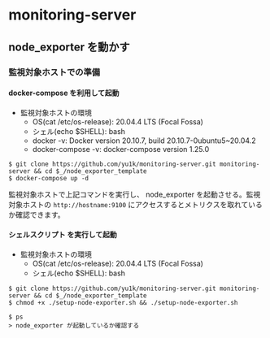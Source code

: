 # monitoring-server

## node_exporter を動かす

### 監視対象ホストでの準備

#### docker-compose を利用して起動

- 監視対象ホストの環境
  - OS(cat /etc/os-release): 20.04.4 LTS (Focal Fossa)
  - シェル(echo $SHELL): bash
  - docker -v: Docker version 20.10.7, build 20.10.7-0ubuntu5~20.04.2
  - docker-compose -v: docker-compose version 1.25.0

```
$ git clone https://github.com/yu1k/monitoring-server.git monitoring-server && cd $_/node_exporter_template
$ docker-compose up -d
```

監視対象ホストで上記コマンドを実行し、 node_exporter を起動させる。監視対象ホストの `http://hostname:9100` にアクセスするとメトリクスを取れているか確認できます。

#### シェルスクリプト を実行して起動

- 監視対象ホストの環境
  - OS(cat /etc/os-release): 20.04.4 LTS (Focal Fossa)
  - シェル(echo $SHELL): bash

```
$ git clone https://github.com/yu1k/monitoring-server.git monitoring-server && cd $_/node_exporter_template
$ chmod +x ./setup-node-exporter.sh && ./setup-node-exporter.sh

$ ps
> node_exporter が起動しているか確認する
```
